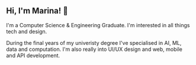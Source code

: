 Hi, I'm Marina! 👋
-
I'm a Computer Science & Engineering Graduate.
I'm interested in all things tech and design.

During the final years of my univeristy degree I've specialised in AI, ML, data and computation.
I'm also really into UI/UX design and web, mobile and API development.
<!--
**marinatorelli/marinatorelli** is a ✨ _special_ ✨ repository because its `README.md` (this file) appears on your GitHub profile.

Here are some ideas to get you started:

- 🔭 I’m currently working on ...
- 🌱 I’m currently learning ...
- 👯 I’m looking to collaborate on ...
- 🤔 I’m looking for help with ...
- 💬 Ask me about ...
- 📫 How to reach me: ...
- 😄 Pronouns: ...
- ⚡ Fun fact: ...
-->
